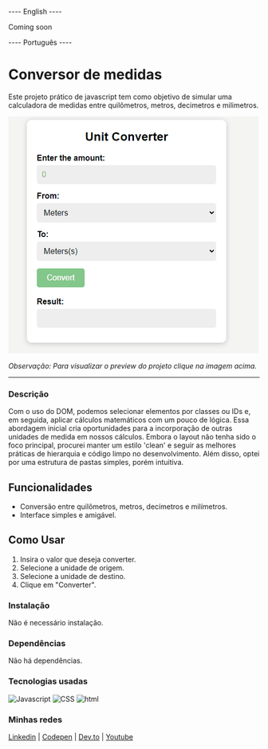 ---- English ----

Coming soon

---- Português ----

# Conversor de medidas
Este projeto prático de javascript tem como objetivo de simular uma calculadora de medidas entre quilômetros, metros, decimetros e milimetros.

[![Preview do projeto](./01_UnitConverter.gif "Clique para acesasr o preview do Projeto")](https://gleristoncastro.com.br/portfolio/github/preview/javascript_projects/01_UnitConverter/)


_Observação: Para visualizar o preview do projeto clique na imagem acima._
______________________

### Descrição
Com o uso do DOM, podemos selecionar elementos por classes ou IDs e, em seguida, aplicar cálculos matemáticos com um pouco de lógica. Essa abordagem inicial cria oportunidades para a incorporação de outras unidades de medida em nossos cálculos. Embora o layout não tenha sido o foco principal, procurei manter um estilo 'clean' e seguir as melhores práticas de hierarquia e código limpo no desenvolvimento. Além disso, optei por uma estrutura de pastas simples, porém intuitiva.

## Funcionalidades
- Conversão entre quilômetros, metros, decímetros e milímetros.
- Interface simples e amigável.

## Como Usar
1. Insira o valor que deseja converter.
2. Selecione a unidade de origem.
3. Selecione a unidade de destino.
4. Clique em "Converter".

### Instalação
Não é necessário instalação.

### Dependências
Não há dependências.

### Tecnologias usadas

![Javascript](https://gleristoncastro.com.br//portfolio/github/preview/globalImages/javascript.svg)
![CSS](https://gleristoncastro.com.br/portfolio/github/preview/globalImages/css3.svg)
![html](https://gleristoncastro.com.br/portfolio/github/preview/globalImages/html5.svg)

### Minhas redes
[Linkedin](https://www.linkedin.com/in/gleriston/) | [Codepen](https://codepen.io/GleristonCastro) | [Dev.to](https://dev.to/gleristoncastro) | [Youtube](https://www.youtube.com/@GleristonCastro)